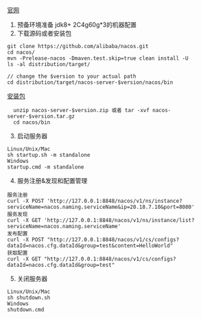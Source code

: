 [官网](https://nacos.io/zh-cn/docs/quick-start.html)
1. 预备环境准备 jdk8+  2C4g60g*3的机器配置
2. 下载源码或者安装包
```commandline
git clone https://github.com/alibaba/nacos.git
cd nacos/
mvn -Prelease-nacos -Dmaven.test.skip=true clean install -U  
ls -al distribution/target/

// change the $version to your actual path
cd distribution/target/nacos-server-$version/nacos/bin
```
[安装包](https://github.com/alibaba/nacos/releases)
```commandline
  unzip nacos-server-$version.zip 或者 tar -xvf nacos-server-$version.tar.gz
  cd nacos/bin
```
3. 启动服务器
```commandline
Linux/Unix/Mac
sh startup.sh -m standalone
Windows
startup.cmd -m standalone
```
4. 服务注册&发现和配置管理
```commandline
服务注册
curl -X POST 'http://127.0.0.1:8848/nacos/v1/ns/instance?serviceName=nacos.naming.serviceName&ip=20.18.7.10&port=8080'
服务发现
curl -X GET 'http://127.0.0.1:8848/nacos/v1/ns/instance/list?serviceName=nacos.naming.serviceName'
发布配置
curl -X POST "http://127.0.0.1:8848/nacos/v1/cs/configs?dataId=nacos.cfg.dataId&group=test&content=HelloWorld"
获取配置
curl -X GET "http://127.0.0.1:8848/nacos/v1/cs/configs?dataId=nacos.cfg.dataId&group=test"

```

5. 关闭服务器
```commandline
Linux/Unix/Mac
sh shutdown.sh
Windows
shutdown.cmd
```